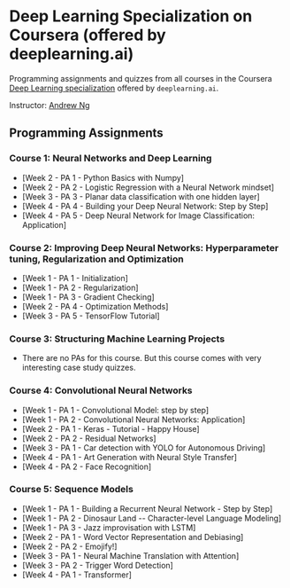 # Deep Learning Specialization on Coursera (offered by deeplearning.ai)

Programming assignments and quizzes from all courses in the Coursera [Deep Learning specialization](https://www.coursera.org/specializations/deep-learning) offered by `deeplearning.ai`.

Instructor: [Andrew Ng](http://www.andrewng.org/)

## Programming Assignments

### Course 1: Neural Networks and Deep Learning

  - [Week 2 - PA 1 - Python Basics with Numpy]
  - [Week 2 - PA 2 - Logistic Regression with a Neural Network mindset]
  - [Week 3 - PA 3 - Planar data classification with one hidden layer]
  - [Week 4 - PA 4 - Building your Deep Neural Network: Step by Step]
  - [Week 4 - PA 5 - Deep Neural Network for Image Classification: Application]

### Course 2: Improving Deep Neural Networks: Hyperparameter tuning, Regularization and Optimization

  - [Week 1 - PA 1 - Initialization]
  - [Week 1 - PA 2 - Regularization]
  - [Week 1 - PA 3 - Gradient Checking]
  - [Week 2 - PA 4 - Optimization Methods]
  - [Week 3 - PA 5 - TensorFlow Tutorial]

### Course 3: Structuring Machine Learning Projects

  - There are no PAs for this course. But this course comes with very interesting case study quizzes.
  
### Course 4: Convolutional Neural Networks

  - [Week 1 - PA 1 - Convolutional Model: step by step]
  - [Week 1 - PA 2 - Convolutional Neural Networks: Application]
  - [Week 2 - PA 1 - Keras - Tutorial - Happy House]
  - [Week 2 - PA 2 - Residual Networks]
  - [Week 3 - PA 1 - Car detection with YOLO for Autonomous Driving]
  - [Week 4 - PA 1 - Art Generation with Neural Style Transfer]
  - [Week 4 - PA 2 - Face Recognition]
  
### Course 5: Sequence Models

  - [Week 1 - PA 1 - Building a Recurrent Neural Network - Step by Step]
  - [Week 1 - PA 2 - Dinosaur Land -- Character-level Language Modeling]
  - [Week 1 - PA 3 - Jazz improvisation with LSTM]
  - [Week 2 - PA 1 - Word Vector Representation and Debiasing]
  - [Week 2 - PA 2 - Emojify!]
  - [Week 3 - PA 1 - Neural Machine Translation with Attention]
  - [Week 3 - PA 2 - Trigger Word Detection]
  - [Week 4 - PA 1 - Transformer]
